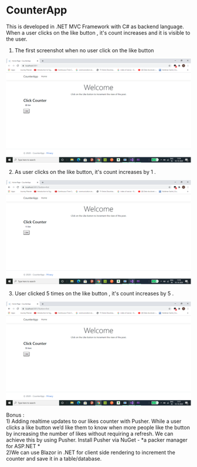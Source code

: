 # CounterApp
This is developed in .NET MVC Framework with C# as backend language.
When a user clicks on the like button , it's count increases and it is visible to the user. 

1) The first screenshot when no user click on the like button

<img src="images/firstImage.png">


2) As user clicks on the like button, it's count increases by 1 . 
  <img src="images/secondImage.png">
  
 3) User clicked 5 times on the like button , it's count increases by 5 . 
   <img src="images/thirdImage.png">
   
  Bonus :<br>
    1) Adding realtime updates to our likes counter with Pusher.
            While a user clicks a like button we’d like them to know when more people like the button by increasing the number of likes without requiring a refresh. 
            We can achieve this by using Pusher.
            Install Pusher via NuGet - *a packer manager for ASP.NET * <br>
    2)We can use Blazor in .NET for client side rendering to increment the counter and save it in a table/database. 
    
    
